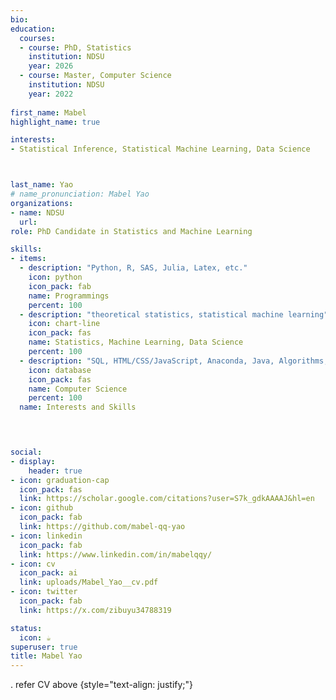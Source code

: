 ```yaml
---
bio: 
education:
  courses:
  - course: PhD, Statistics
    institution: NDSU
    year: 2026
  - course: Master, Computer Science
    institution: NDSU
    year: 2022
    
first_name: Mabel
highlight_name: true

interests:
- Statistical Inference, Statistical Machine Learning, Data Science



last_name: Yao
# name_pronunciation: Mabel Yao
organizations:
- name: NDSU
  url: 
role: PhD Candidate in Statistics and Machine Learning

skills:
- items:
  - description: "Python, R, SAS, Julia, Latex, etc."
    icon: python
    icon_pack: fab
    name: Programmings 
    percent: 100
  - description: "theoretical statistics, statistical machine learning"
    icon: chart-line
    icon_pack: fas
    name: Statistics, Machine Learning, Data Science
    percent: 100
  - description: "SQL, HTML/CSS/JavaScript, Anaconda, Java, Algorithms, "
    icon: database
    icon_pack: fas
    name: Computer Science
    percent: 100
  name: Interests and Skills
  



social:
- display:
    header: true
- icon: graduation-cap
  icon_pack: fas
  link: https://scholar.google.com/citations?user=S7k_gdkAAAAJ&hl=en
- icon: github
  icon_pack: fab
  link: https://github.com/mabel-qq-yao
- icon: linkedin
  icon_pack: fab
  link: https://www.linkedin.com/in/mabelqqy/
- icon: cv
  icon_pack: ai
  link: uploads/Mabel_Yao__cv.pdf
- icon: twitter
  icon_pack: fab
  link: https://x.com/zibuyu34788319

status:
  icon: ☕️
superuser: true
title: Mabel Yao
---
```

. refer CV above
{style="text-align: justify;"}
